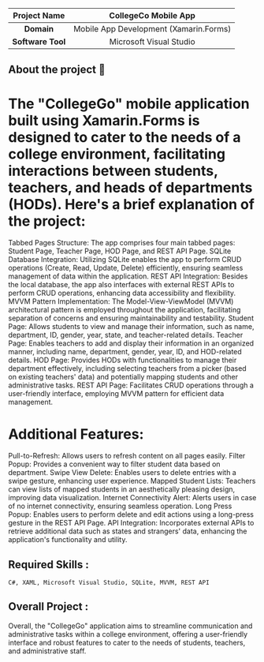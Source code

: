 |      **Project Name**     | CollegeCo Mobile App |
|:---------------------:|:------------------------------:|
|         **Domain**        |  Mobile App Development (Xamarin.Forms) |               <img align="right" alt="Coding" width="460" src="https://raw.githubusercontent.com/kulashekar-developer/IBM-Project-28492-1660112884/main/studinlogo.png">
|        **Software Tool**        | Microsoft Visual Studio |

## About the project 🚀
# The "CollegeGo" mobile application built using Xamarin.Forms is designed to cater to the needs of a college environment, facilitating interactions between students, teachers, and heads of departments (HODs). Here's a brief explanation of the project:
Tabbed Pages Structure: The app comprises four main tabbed pages: Student Page, Teacher Page, HOD Page, and REST API Page.
SQLite Database Integration: Utilizing SQLite enables the app to perform CRUD operations (Create, Read, Update, Delete) efficiently, ensuring seamless management of data within the application.
REST API Integration: Besides the local database, the app also interfaces with external REST APIs to perform CRUD operations, enhancing data accessibility and flexibility.
MVVM Pattern Implementation: The Model-View-ViewModel (MVVM) architectural pattern is employed throughout the application, facilitating separation of concerns and ensuring maintainability and testability.
Student Page: Allows students to view and manage their information, such as name, department, ID, gender, year, state, and teacher-related details.
Teacher Page: Enables teachers to add and display their information in an organized manner, including name, department, gender, year, ID, and HOD-related details.
HOD Page: Provides HODs with functionalities to manage their department effectively, including selecting teachers from a picker (based on existing teachers' data) and potentially mapping students and other administrative tasks.
REST API Page: Facilitates CRUD operations through a user-friendly interface, employing MVVM pattern for efficient data management.

# Additional Features:

Pull-to-Refresh: Allows users to refresh content on all pages easily.
Filter Popup: Provides a convenient way to filter student data based on department.
Swipe View Delete: Enables users to delete entries with a swipe gesture, enhancing user experience.
Mapped Student Lists: Teachers can view lists of mapped students in an aesthetically pleasing design, improving data visualization.
Internet Connectivity Alert: Alerts users in case of no internet connectivity, ensuring seamless operation.
Long Press Popup: Enables users to perform delete and edit actions using a long-press gesture in the REST API Page.
API Integration: Incorporates external APIs to retrieve additional data such as states and strangers' data, enhancing the application's functionality and utility.

 
## Required Skills :

    C#, XAML, Microsoft Visual Studio, SQLite, MVVM, REST API

## Overall Project  :
Overall, the "CollegeGo" application aims to streamline communication and administrative tasks within a college environment, offering a user-friendly interface and robust features to cater to the needs of students, teachers, and administrative staff.



